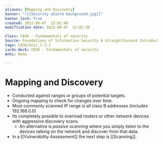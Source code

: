 ```yaml
---
aliases: [Mapping and Discovery]
banner: "![[Security shield background.jpg]]"
banner_lock: True
created: 2022-08-07  12:02:48
modification date: 2022-08-07  12:02:38

Class: C836 - Fundamentals of security
Source: Foundations of Information Security A Straightforward Introduction
tags: C836/Unit_7-2-1
cards-deck: C836 - Fundamentals of security
Anki: None

---
```


# Mapping and Discovery
- Conducted against ranges or groups of potential targets.
- Ongoing mapping to check for changes over time.
- Most commonly scanned IP range is all class B addresses (includes 192.168.0.0)
- Its completely possible to overload routers or other network devices with aggressive discovery scans.
	- An alternative is *passive scanning* where you simply listen to the devices talking on the network and discover from that data.
- In a [[Vulnerability Assessment]] the next step is [[Scanning]].